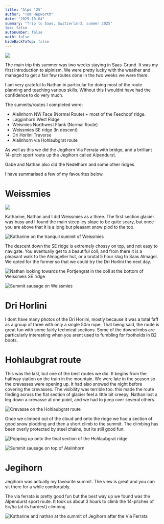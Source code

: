 ```yaml
---
title: "Alps '25"
author: "Tom Hepworth"
date: "2025-10-04"
summary: "Trip to Saas, Switzerland, summer 2025"
toc: false
autonumber: false
math: false
hideBackToTop: false
---
```


![](./crevasse_2.jpg)

The main trip this summer was two weeks staying in Saas-Grund. It was my first introduction to alpinism. We were pretty lucky with the weather and managed to get a fair few routes done in the two weeks we were there. 

I am very grateful to Nathan in particular for doing most of the route planning and teaching various skills. Without this I wouldnt have had the confidence to do very much. 

The summits/routes I completed were:
- Alalinhorn NW Face (Normal Route) + most of the Feechopf ridge. 
- Lagginhorn West Ridge 
- Weismies Northwest Flank (Normal Route) 
- Weissmies SE ridge (In descent) 
- Dri Horlini Traverse 
- Alalinhorn via Hohlaubgrat route 

As well as this we did the Jegihorn Via Ferrata with bridge, and a brilliant 14-pitch sport route up the Jegihorn called Alpendurst. 

Gabe and Nathan also did the Nedelhorn and some other ridges. 

I have summarised a few of my favourites below.

# Weissmies

![](./weissmies_glacier.jpg) 

Katharine, Nathan and I did Weissmies as a three. The first section glacier was busy and I found the main steep icy slope to be quite scary, but once you are above that it is a long but pleasant snow plod to the top. 

![](./katharine_on_weissmies.jpg "Katharine on the tranquil summit of Weissmies")

The descent down the SE ridge is extremely chossy on top, and not easy to navigate. You eventually get to a beautiful coll, and from there it is a pleasant walk to the Almageller hut, or a brutal 5 hour slog to Saas Almagel. We opted for the former so that we could try the Dri Horlini the next day. 

![](./nathan_portjengrat.jpg "Nathan looking towards the Portjengrat in the coll at the bottom of Weissmeis SE ridge")

![](./summit_sausage_1.jpg "Summit sausage on Weissmies")

# Dri Horlini 

I dont have many photos of the Dri Horlini, mostly because it was a total faff as a group of three with only a single 50m rope. That being said, the route is great fun with some fairly technical sections. Some of the downclimbs are particularly interesting when you arent used to fumbling for footholds in B2 boots. 

# Hohlaubgrat route

This was the last, but one of the best routes we did. It begins from the halfway station on the train in the mountain. We were late in the season so the crevasses were opening up. It had also snowed the night before covering the crevasses. The visibility was terrible too. this made the route finding across the flat section of glacier feel a little bit creepy. Nathan lost a leg down a crevasse at one point, and we had to jump over several others. 

![](./crevasse_1.jpg "Crevasse on the Hohlaubgrat route")

Once we climbed out of the cloud and onto the ridge we had a section of good snow plodding and then a short climb to the summit. The climbing has been overly protected by steel chains, but its still good fun. 

![](./alalinhorn_ridge.jpg "Popping up onto the final section of the Hohlaubgrat ridge")

![](./summit_sausage_2.jpg "Summit sausage on top of Alalinhorn")

# Jegihorn 

Jegihorn was actually my favourite summit. The view is great and you can sit there for a while comfortably. 

The via ferrata is pretty good fun but the best way up we found was the Alpendurst sport route. It took us about 3 hours to climb the 14-pitches of 5c/5a (at its hardest) climbing. 

![](./nathan_katharine_jegihorn.jpg "Katharine and nathan at the summit of Jegihorn after the Via Ferrata")
